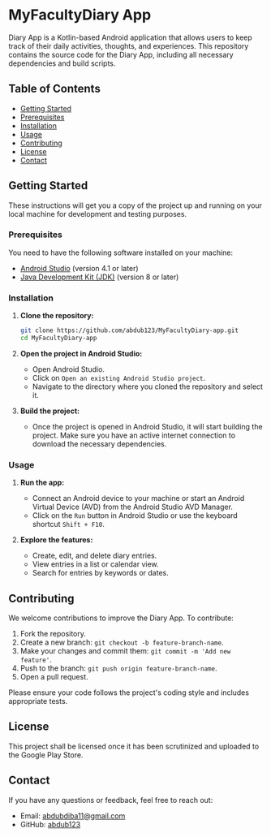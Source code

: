 # MyFacultyDiary App

Diary App is a Kotlin-based Android application that allows users to keep track of their daily activities, thoughts, and experiences. This repository contains the source code for the Diary App, including all necessary dependencies and build scripts.

## Table of Contents

- [Getting Started](#getting-started)
- [Prerequisites](#prerequisites)
- [Installation](#installation)
- [Usage](#usage)
- [Contributing](#contributing)
- [License](#license)
- [Contact](#contact)

## Getting Started

These instructions will get you a copy of the project up and running on your local machine for development and testing purposes.

### Prerequisites

You need to have the following software installed on your machine:

- [Android Studio](https://developer.android.com/studio) (version 4.1 or later)
- [Java Development Kit (JDK)](https://www.oracle.com/java/technologies/javase-downloads.html) (version 8 or later)

### Installation

1. **Clone the repository:**

    ```bash
    git clone https://github.com/abdub123/MyFacultyDiary-app.git
    cd MyFacultyDiary-app
    ```

2. **Open the project in Android Studio:**

    - Open Android Studio.
    - Click on `Open an existing Android Studio project`.
    - Navigate to the directory where you cloned the repository and select it.

3. **Build the project:**

    - Once the project is opened in Android Studio, it will start building the project. Make sure you have an active internet connection to download the necessary dependencies.

### Usage

1. **Run the app:**

    - Connect an Android device to your machine or start an Android Virtual Device (AVD) from the Android Studio AVD Manager.
    - Click on the `Run` button in Android Studio or use the keyboard shortcut `Shift + F10`.

2. **Explore the features:**

    - Create, edit, and delete diary entries.
    - View entries in a list or calendar view.
    - Search for entries by keywords or dates.

## Contributing

We welcome contributions to improve the Diary App. To contribute:

1. Fork the repository.
2. Create a new branch: `git checkout -b feature-branch-name`.
3. Make your changes and commit them: `git commit -m 'Add new feature'`.
4. Push to the branch: `git push origin feature-branch-name`.
5. Open a pull request.

Please ensure your code follows the project's coding style and includes appropriate tests.

## License

This project shall be licensed once it has been scrutinized and uploaded to the Google Play Store.

## Contact

If you have any questions or feedback, feel free to reach out:

- Email: abdubdiba11@gmail.com
- GitHub: [abdub123](https://github.com/abdub123)

